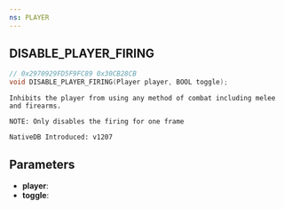 ```yaml
---
ns: PLAYER
---
```

## DISABLE_PLAYER_FIRING

```c
// 0x2970929FD5F9FC89 0x30CB28CB
void DISABLE_PLAYER_FIRING(Player player, BOOL toggle);
```

```
Inhibits the player from using any method of combat including melee and firearms.

NOTE: Only disables the firing for one frame

NativeDB Introduced: v1207
```

## Parameters
* **player**:
* **toggle**:
